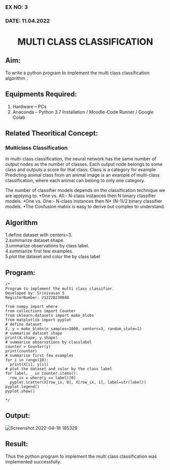 ### EX NO: 3
### DATE: 11.04.2022
# <p align="center"> MULTI CLASS CLASSIFICATION </p>
## Aim:
To write a python program to implement the multi class classification algorithm .

## Equipments Required:
1. Hardware – PCs
2. Anaconda – Python 3.7 Installation / Moodle-Code Runner / Google Colab

## Related Theoritical Concept:

### Multiclass Classification
In multi-class classification, the neural network has the same number of output nodes as the number of classes. Each output node belongs to some class and outputs a score for that class. Class is a category for example Predicting animal class from an animal image is an example of multi-class classification, where each animal can belong to only one category.

The number of classifier models depends on the classification technique we are applying to.
•One vs. All:- N-class instances then N binary classifier models.
•One vs. One:- N-class instances then N* (N-1)/2 binary classifier models.
•The Confusion matrix is easy to derive but complex to understand.


## Algorithm

1.define dataset with centers=3.\
2.summarize dataset shape. \
3.ummarize observations by class label. \
4.summarize first few examples. \
5.plot the dataset and color the by class label

## Program:
```
/*
Program to implement the multi class classifier.
Developed by: Srinivasan S
RegisterNumber: 212220230048

from numpy import where
from collections import Counter
from sklearn.datasets import make_blobs
from matplotlib import pyplot
# define dataset
X, y = make_blobs(n_samples=1000, centers=3, random_state=1)
# summarize dataset shape
print(X.shape, y.shape)
# summarise observations by classlabel
counter = Counter(y)
print(counter)
# summarise first few examples 
for i in range(10):
  print(X[i], y[i])
# plot the dataset and color by the class label
for label, _ in counter.items():
  row_ix = where(y == label)[0]
  pyplot.scatter(X[row_ix, 0], X[row_ix, 1], label=str(label))
pyplot.legend()
pyplot.show()

*/
```

## Output:

![Screenshot 2022-04-18 185329](https://user-images.githubusercontent.com/103049243/163814483-04542a6b-f732-42d7-98ac-cb8de4d5c6ab.png)

## Result:
Thus the python program to implement the multi class classification was implemented successfully.
